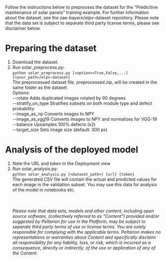 Follow the instructions below to preprocess the dataset for the "Predicitive maintenance of solar panels" training example. For further information about the dataset, see the zae-bayern/elpv-dataset repository. Please note that the data set is subject to separate third party license terms, please see disclaimer below.

# Preparing the dataset
1. Download the dataset.
2. Run solar_preprocess.py:  
`
python solar_preprocess.py [<option>=True,False,...] {<your_path>/elpv-dataset}
`\
The preprocessed dataset file, preprocessed.zip, will be created in the same folder as the dataset.\
Options:\
--rotate Adds duplicated images rotated by 90 degrees\
--stratify_on_type Stratifies subsets on both module type and defect probability\
--image_as_np Converts images to NPY\
--image_as_vgg19 Converts images to NPY and normalizes for VGG-19\
--balance Upsamples 100% defects (x2)\
--target_size Sets image size (default: 300 px)

# Analysis of the deployed model
1. Note the URL and token in the Deployment view
2. Run solar_analysis.py:  
`
python solar_analysis.py {<dataset_path>} {url} {token}
`  
The generated CSV file will contain the actual and predicted values for each image in the validation subset. You may use this data for analysis of the model in notebooks etc.\
\
\
\
*Please note that data sets, models and other content, including open source software, (collectively referred to as “Content”) provided and/or suggested by Peltarion for use in the Platform, may be subject to separate third party terms of use or license terms. You are solely responsible for complying with the applicable terms. Peltarion makes no representations or warranties about Content and specifically disclaim all responsibility for any liability, loss, or risk, which is incurred as a consequence, directly or indirectly, of the use or application of any of the Content.*
